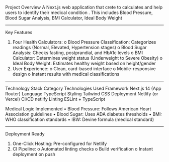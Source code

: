 Project Overview
A Next.js web application that crete to calculates and help users to identify their medical condition . This includes Blood Pressure, Blood Sugar Analysis, BMI Calculator, Ideal Body Weight
________________________________________
Key Features
1.	Four Health Calculators:
o	Blood Pressure Classification: Categorizes readings (Normal, Elevated, Hypertension stages)
o	Blood Sugar Analysis: Checks fasting, postprandial, and HbA1c levels
o	BMI Calculator: Determines weight status (Underweight to Severe Obesity)
o	Ideal Body Weight: Estimates healthy weight based on height/gender
2.	User Experience:
o	Clean, card-based interface
o	Mobile-responsive design
o	Instant results with medical classifications
________________________________________
Technology Stack
Category	Technologies Used
Framework	Next.js 14 (App Router)
Language	TypeScript
Styling	Tailwind CSS
Deployment	Netlify (or Vercel)
CI/CD	netlify
Linting	ESLint + TypeScript

Medical Logic Implemented
•	Blood Pressure: Follows American Heart Association guidelines
•	Blood Sugar: Uses ADA diabetes thresholds
•	BMI: WHO classification standards
•	IBW: Devine formula (medical standard)
________________________________________
Deployment Ready
1.	One-Click Hosting: Pre-configured for Netlify
2.	CI Pipeline:
o	Automated linting checks
o	Build verification
o	Instant deployment on push
